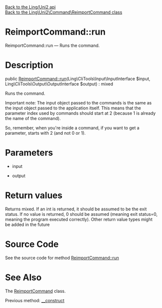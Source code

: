 [Back to the Ling/Uni2 api](https://github.com/lingtalfi/Uni2/blob/master/doc/api/Ling/Uni2.md)<br>
[Back to the Ling\Uni2\Command\ReimportCommand class](https://github.com/lingtalfi/Uni2/blob/master/doc/api/Ling/Uni2/Command/ReimportCommand.md)


ReimportCommand::run
================



ReimportCommand::run — Runs the command.




Description
================


public [ReimportCommand::run](https://github.com/lingtalfi/Uni2/blob/master/doc/api/Ling/Uni2/Command/ReimportCommand/run.md)(Ling\CliTools\Input\InputInterface $input, Ling\CliTools\Output\OutputInterface $output) : mixed




Runs the command.

Important note:
The input object passed to the commands is the same as the input object passed to the application itself.
This means that the parameter index used by commands should start at 2 (because 1 is already the name of the command).

So, remember, when you're inside a command, if you want to get a parameter, starts with 2 (and not 0 or 1).




Parameters
================


- input

    

- output

    


Return values
================

Returns mixed.
If an int is returned, it should be assumed to be the exit status.
If no value is returned, 0 should be assumed (meaning exit status=0, meaning the program executed correctly).
Other return value types might be added in the future







Source Code
===========
See the source code for method [ReimportCommand::run](https://github.com/lingtalfi/Uni2/blob/master/Command/ReimportCommand.php#L88-L123)


See Also
================

The [ReimportCommand](https://github.com/lingtalfi/Uni2/blob/master/doc/api/Ling/Uni2/Command/ReimportCommand.md) class.

Previous method: [__construct](https://github.com/lingtalfi/Uni2/blob/master/doc/api/Ling/Uni2/Command/ReimportCommand/__construct.md)<br>


